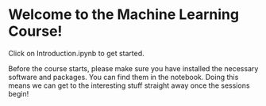 # Welcome to the Machine Learning Course!
Click on Introduction.ipynb to get started.

Before the course starts, please make sure you have installed the necessary software and packages. You can find them in the notebook. Doing this means we can get to the interesting stuff straight away once the sessions begin!
